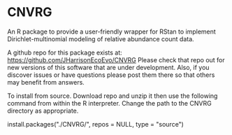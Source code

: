 # CNVRG

An R package to provide a user-friendly wrapper for RStan to implement Dirichlet-multinomial modeling of relative abundance count data.

A github repo for this package exists at: https://github.com/JHarrisonEcoEvo/CNVRG
Please check that repo out for new versions of this software that are under development. Also, if you discover issues or have questions please post them there so that others may benefit from answers.

To install from source. Download repo and unzip it then use the following command from within the R interpreter. 
Change the path to the CNVRG directory as appropriate. 

install.packages("./CNVRG/", repos = NULL, type = "source")